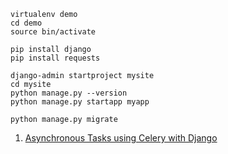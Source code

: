
```
virtualenv demo
cd demo
source bin/activate

pip install django
pip install requests

django-admin startproject mysite
cd mysite
python manage.py --version
python manage.py startapp myapp

python manage.py migrate
```

1. [Asynchronous Tasks using Celery with Django](https://www.codementor.io/uditagarwal/asynchronous-tasks-using-celery-with-django-du1087f5k)

